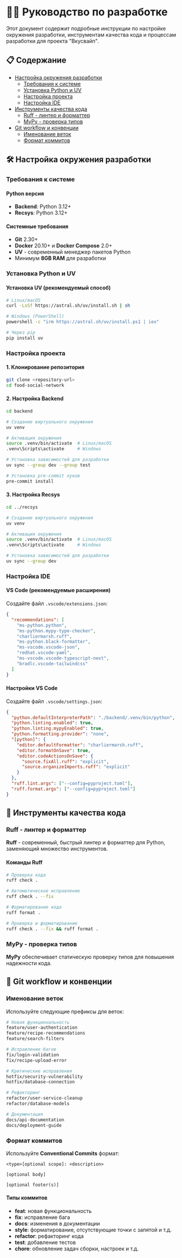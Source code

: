 # 👨‍💻 Руководство по разработке

Этот документ содержит подробные инструкции по настройке окружения разработки, инструментам качества кода и процессам разработки для проекта "Вкусвайп".

## 📋 Содержание

- [Настройка окружения разработки](#-настройка-окружения-разработки)
  - [Требования к системе](#требования-к-системе)
  - [Установка Python и UV](#установка-python-и-uv)
  - [Настройка проекта](#настройка-проекта)
  - [Настройка IDE](#настройка-ide)
- [Инструменты качества кода](#-инструменты-качества-кода)
  - [Ruff - линтер и форматтер](#ruff---линтер-и-форматтер)
  - [MyPy - проверка типов](#mypy---проверка-типов)
- [Git workflow и конвенции](#-git-workflow-и-конвенции)
  - [Именование веток](#именование-веток)
  - [Формат коммитов](#формат-коммитов)

## 🛠 Настройка окружения разработки

### Требования к системе

#### Python версия
- **Backend**: Python 3.12+
- **Recsys**: Python 3.12+

#### Системные требования
- **Git** 2.30+
- **Docker** 20.10+ и **Docker Compose** 2.0+
- **UV** - современный менеджер пакетов Python
- Минимум **8GB RAM** для разработки

### Установка Python и UV

#### Установка UV (рекомендуемый способ)

```bash
# Linux/macOS
curl -LsSf https://astral.sh/uv/install.sh | sh

# Windows (PowerShell)
powershell -c "irm https://astral.sh/uv/install.ps1 | iex"

# Через pip
pip install uv
```

### Настройка проекта

#### 1. Клонирование репозитория

```bash
git clone <repository-url>
cd food-social-network
```

#### 2. Настройка Backend

```bash
cd backend

# Создание виртуального окружения
uv venv

# Активация окружения
source .venv/bin/activate  # Linux/macOS
.venv\Scripts\activate     # Windows

# Установка зависимостей для разработки
uv sync --group dev --group test

# Установка pre-commit хуков
pre-commit install
```

#### 3. Настройка Recsys

```bash
cd ../recsys

# Создание виртуального окружения
uv venv

# Активация окружения
source .venv/bin/activate  # Linux/macOS
.venv\Scripts\activate     # Windows

# Установка зависимостей для разработки
uv sync --group dev
```

### Настройка IDE

#### VS Code (рекомендуемые расширения)

Создайте файл `.vscode/extensions.json`:

```json
{
  "recommendations": [
    "ms-python.python",
    "ms-python.mypy-type-checker",
    "charliermarsh.ruff",
    "ms-python.black-formatter",
    "ms-vscode.vscode-json",
    "redhat.vscode-yaml",
    "ms-vscode.vscode-typescript-next",
    "bradlc.vscode-tailwindcss"
  ]
}
```

#### Настройки VS Code

Создайте файл `.vscode/settings.json`:

```json
{
  "python.defaultInterpreterPath": "./backend/.venv/bin/python",
  "python.linting.enabled": true,
  "python.linting.mypyEnabled": true,
  "python.formatting.provider": "none",
  "[python]": {
    "editor.defaultFormatter": "charliermarsh.ruff",
    "editor.formatOnSave": true,
    "editor.codeActionsOnSave": {
      "source.fixAll.ruff": "explicit",
      "source.organizeImports.ruff": "explicit"
    }
  },
  "ruff.lint.args": ["--config=pyproject.toml"],
  "ruff.format.args": ["--config=pyproject.toml"]
}
```

## 🔧 Инструменты качества кода

### Ruff - линтер и форматтер

**Ruff** - современный, быстрый линтер и форматтер для Python, заменяющий множество инструментов.

#### Команды Ruff

```bash
# Проверка кода
ruff check .

# Автоматическое исправление
ruff check . --fix

# Форматирование кода
ruff format .

# Проверка и форматирование
ruff check . --fix && ruff format .
```

### MyPy - проверка типов

**MyPy** обеспечивает статическую проверку типов для повышения надежности кода.


## 🌿 Git workflow и конвенции

### Именование веток

Используйте следующие префиксы для веток:

```bash
# Новая функциональность
feature/user-authentication
feature/recipe-recommendations
feature/search-filters

# Исправление багов
fix/login-validation
fix/recipe-upload-error

# Критические исправления
hotfix/security-vulnerability
hotfix/database-connection

# Рефакторинг
refactor/user-service-cleanup
refactor/database-models

# Документация
docs/api-documentation
docs/deployment-guide
```

### Формат коммитов

Используйте **Conventional Commits** формат:

```
<type>[optional scope]: <description>

[optional body]

[optional footer(s)]
```

#### Типы коммитов

- **feat**: новая функциональность
- **fix**: исправление бага
- **docs**: изменения в документации
- **style**: форматирование, отсутствующие точки с запятой и т.д.
- **refactor**: рефакторинг кода
- **test**: добавление тестов
- **chore**: обновление задач сборки, настроек и т.д.
